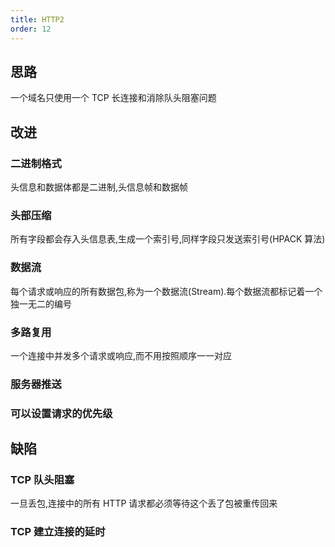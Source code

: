 ```yaml
---
title: HTTP2
order: 12
---
```


## 思路

一个域名只使用一个 TCP 长连接和消除队头阻塞问题

## 改进

### ⼆进制格式

头信息和数据体都是二进制,头信息帧和数据帧

### 头部压缩

所有字段都会存入头信息表,生成一个索引号,同样字段只发送索引号(HPACK 算法)

### 数据流

每个请求或响应的所有数据包,称为一个数据流(Stream).每个数据流都标记着一个独一⽆二的编号

### 多路复⽤

一个连接中并发多个请求或响应,而不用按照顺序⼀一对应

### 服务器推送

### 可以设置请求的优先级

## 缺陷

### TCP 队头阻塞

一旦丢包,连接中的所有 HTTP 请求都必须等待这个丢了包被重传回来

### TCP 建立连接的延时
